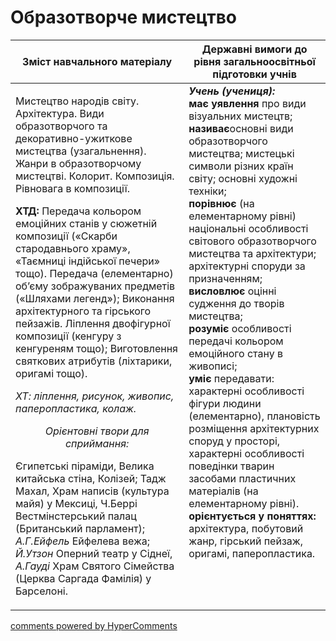 <div id="hypercomments_widget" class="js-hypercomments-widget invisible"></div>

Образотворче мистецтво
=============================================

<table>
<thead>
  <tr>
    <th width="55%" align="center">Зміст навчального матеріалу</th>
    <th width="45%" align="center">Державні вимоги до рівня загальноосвітньої підготовки учнів</th>
  </tr>
</thead>
<tbody>
  <tr>
    <td width="55%" style="vertical-align:top !important;">
<p>Мистецтво народів світу. Архітектура. Види образотворчого та декоративно-ужиткове мистецтва (узагальнення). Жанри в образотворчому мистецтві. Колорит. Композиція. Рівновага в композиції.</p>
<p><b>ХТД:</b> Передача кольором емоційних станів  у сюжетній композиції («Скарби стародавнього храму», «Таємниці індійської печери» тощо). Передача (елементарно) об’єму зображуваних предметів («Шляхами легенд»); Виконання архітектурного та гірського пейзажів. Ліплення двофігурної композиції (кенгуру з кенгуреням тощо); Виготовлення святкових атрибутів (ліхтарики, оригамі тощо).</p>
<p><i>ХТ: ліплення, рисунок, живопис, паперопластика, колаж.</i></p>
<center><i>Орієнтовні твори для сприймання:</i></center>
<p>Єгипетські піраміди, Велика китайська стіна, Колізей; Тадж Махал, Храм написів (культура майя) у Мексиці, Ч.Беррі Вестмінстерський палац (Британський парламент); <i>А.Г.Ейфель</i> Ейфелева вежа; <i>Й.Утзон</i> Оперний театр у Сіднеї, <i>А.Гауді</i> Храм Святого Сімейства (Церква Саргада Фамілія) у Барселоні.</p>
	</td>
<td width="45%" style="vertical-align:top !important;"><b><i>Учень (учениця):</i></b><br>
<b>має уявлення</b> про види візуальних мистецтв;<br>
<b>називає</b >основні види образотворчого мистецтва; мистецькі символи різних країн світу; основні художні техніки;<br>
<b>порівнює</b> (на елементарному рівні) національні особливості світового образотворчого мистецтва та архітектури; архітектурні споруди за призначенням;<br>
<b>висловлює</b> оцінні судження до творів мистецтва;<br>
<b>розуміє</b> особливості передачі кольором емоційного стану в живописі;<br>
<b>уміє</b> передавати: характерні особливості фігури людини (елементарно), плановість розміщення архітектурних споруд у просторі, характерні особливості поведінки тварин засобами пластичних матеріалів (на елементарному рівні).<br>
<b>орієнтується у поняттях:  </b>архітектура, побутовий жанр, гірський пейзаж, оригамі, паперопластика.
</td>
	</tr>
</tbody>
</table>

<div class="js-hypercomments-container">
<a href="http://hypercomments.com" class="hc-link" title="comments widget">comments powered by HyperComments</a>
</div>